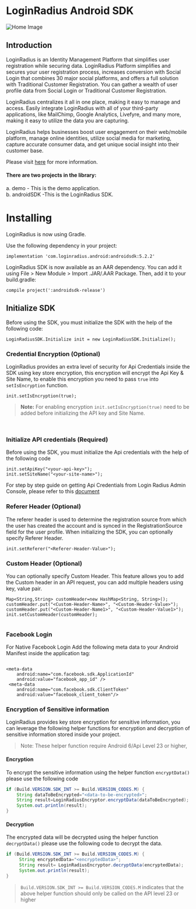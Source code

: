 # LoginRadius Android SDK
![Home Image](http://docs.lrcontent.com/resources/github/banner-1544x500.png)

## Introduction ##
LoginRadius is an Identity Management Platform that simplifies user registration while securing data. LoginRadius Platform simplifies and secures your user registration process, increases conversion with Social Login that combines 30 major social platforms, and offers a full solution with Traditional Customer Registration. You can gather a wealth of user profile data from Social Login or Traditional Customer Registration.

LoginRadius centralizes it all in one place, making it easy to manage and access. Easily integrate LoginRadius with all of your third-party applications, like MailChimp, Google Analytics, Livefyre, and many more, making it easy to utilize the data you are capturing.

LoginRadius helps businesses boost user engagement on their web/mobile platform, manage online identities, utilize social media for marketing, capture accurate consumer data, and get unique social insight into their customer base.

Please visit [here](http://www.loginradius.com/) for more information.



#### There are two projects in the library:
a. demo - This is the demo application.    
b. androidSDK -This is the LoginRadius SDK.


# Installing

LoginRadius is now using Gradle.

Use the following dependency in your project:

```
implementation 'com.loginradius.android:androidsdk:5.2.2'

```

LoginRadius SDK is now available as an AAR dependency. You can add it using File > New Module > Import .JAR/.AAR Package. Then, add it to your build.gradle:

```
compile project(':androidsdk-release')

```

## Initialize SDK

Before using the SDK, you must initialize the SDK with the help of the following code:



```
LoginRadiusSDK.Initialize init = new LoginRadiusSDK.Initialize();
```

### Credential Encryption (Optional)

LoginRadius provides an extra level of security for Api Credentials inside the SDK using key store encryption, this encryption will encrypt the Api Key & Site Name, to enable this encryption you need to pass  ```true``` into `setIsEncryption` function.

```
init.setIsEncryption(true);
```

> <b>Note:</b>  For enabling encryption ``init.setIsEncryption(true)`` need to be added before initializing the API key and Site Name. 


<br> 

### Initialize API credentials (Required)
Before using the SDK, you must initialize the Api credentials with the help of the following code

```
init.setApiKey("<your-api-key>");
init.setSiteName("<your-site-name>");
```
For step by step guide on getting Api Credentials from Login Radius Admin Console, please refer to this [document](https://www.loginradius.com/docs/api/v2/admin-console/platform-security/api-key-and-secret/#api-key-and-secret)

### Referer Header (Optional)

The referer header is used to determine the registration source from which the user has created the account and is synced in the  RegistrationSource field for the user profile. When initializing the SDK, you can optionally specify Referer Header.

```
init.setReferer("<Referer-Header-Value>");
```



### Custom Header (Optional)
You can optionally specify Custom Header. This feature allows you to add the Custom header in an API request, you can add multiple headers using key, value pair.


```
Map<String,String> customHeader=new HashMap<String, String>();
customHeader.put("<Custom-Header-Name>", "<Custom-Header-Value>");
customHeader.put("<Custom-Header-Name1>", "<Custom-Header-Value1>");
init.setCustomHeader(customHeader);
       
```


### Facebook Login
For Native Facebook Login Add the following meta data to your Android Manifest inside the application tag:
```

<meta-data
    android:name="com.facebook.sdk.ApplicationId"
    android:value="facebook_app_id" />
 <meta-data 
    android:name="com.facebook.sdk.ClientToken" 
    android:value="facebook_client_token"/>

```

### Encryption of Sensitive information

LoginRadius provides key store encryption for sensitive information, you can leverage the following helper functions for encryption and decryption of sensitive information stored inside your project.

> Note: These helper function require Android 6/Api Level 23 or higher, 


#### <b>Encryption</b>
To encrypt the sensitive information using the helper function `encryptData()` please use the following code
```java
if (Build.VERSION.SDK_INT >= Build.VERSION_CODES.M) {
    String dataToBeEncrypted="<data-to-be-encrypted>";
    String result=LoginRadiusEncryptor.encryptData(dataToBeEncrypted);
    System.out.println(result);
}
```


#### <b>Decryption</b>

The encrypted data will be decrypted using the helper function `decryptData()` please use the following code to decrypt the data.


```java
if (Build.VERSION.SDK_INT >= Build.VERSION_CODES.M) {
     String encryptedData="<encryptedData>";
     String result= LoginRadiusEncryptor.decryptData(encryptedData);
     System.out.println(result);
}
```

> `Build.VERSION.SDK_INT >= Build.VERSION_CODES.M` indicates that the above helper function should only be called on the API level 23 or higher

